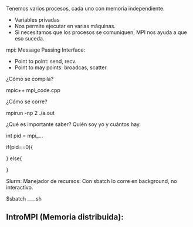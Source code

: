 

Tenemos varios procesos, cada uno con memoria independiente.
* Variables privadas 
* Nos permite ejecutar en varias máquinas. 
* Si necesitamos que los procesos se comuniquen, MPI nos ayuda a que eso suceda.

mpi: Message Passing Interface:
- Point to point: send, recv.
- Point to may points: broadcas, scatter.


¿Cómo se compila?

mpic++ mpi_code.cpp

¿Cómo se corre?

mpirun -np 2 ./a.out

¿Qué es importante saber? 
Quién soy yo y cuántos hay. 

int pid = mpi_...

if(pid==0){

}
else{


}


Slurm: Manejador de recursos:
Con sbatch lo corre en background, no interactivo.

$sbatch ___.sh


## IntroMPI (Memoria distribuida):

